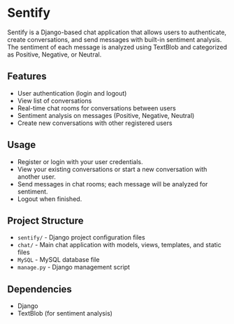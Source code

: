 # Sentify

Sentify is a Django-based chat application that allows users to authenticate, create conversations, and send messages with built-in sentiment analysis. The sentiment of each message is analyzed using TextBlob and categorized as Positive, Negative, or Neutral.

## Features

- User authentication (login and logout)
- View list of conversations
- Real-time chat rooms for conversations between users
- Sentiment analysis on messages (Positive, Negative, Neutral)
- Create new conversations with other registered users

## Usage

- Register or login with your user credentials.
- View your existing conversations or start a new conversation with another user.
- Send messages in chat rooms; each message will be analyzed for sentiment.
- Logout when finished.

## Project Structure

- `sentify/` - Django project configuration files
- `chat/` - Main chat application with models, views, templates, and static files
- `MySQL` - MySQL database file
- `manage.py` - Django management script

## Dependencies

- Django
- TextBlob (for sentiment analysis)
